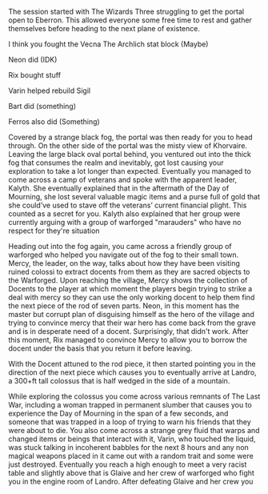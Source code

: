 The session started with The Wizards Three struggling to get the portal open to Eberron. This allowed everyone some free time to rest and gather themselves before heading to the next plane of existence. 

I think you fought the Vecna The Archlich stat block (Maybe)

Neon did (IDK)

Rix bought stuff

Varin helped rebuild Sigil

Bart did (something)

Ferros also did (Something)

Covered by a strange black fog, the portal was then ready for you to head through. On the other side of the portal was the misty view of Khorvaire. Leaving the large black oval portal behind, you ventured out into the thick fog that consumes the realm and inevitably, got lost causing your exploration to take a lot longer than expected. Eventually you managed to come across a camp of veterans and spoke with the apparent leader, Kalyth. She eventually explained that in the aftermath of the Day of Mourning, she lost several valuable magic items and a purse full of gold that she could’ve used to stave off the veterans’ current financial plight. This counted as a secret for you. Kalyth also explained that her group were currently arguing with a group of warforged "marauders" who have no respect for they're situation 

Heading out into the fog again, you came across a friendly group of warforged who helped you navigate out of the fog to their small town. Mercy, the leader, on the way, talks about how they have been visiting ruined colossi to extract docents from them as they are sacred objects to the Warforged. Upon reaching the village, Mercy shows the collection of Docents to the player at which moment the players begin trying to strike a deal with mercy so they can use the only working docent to help them find the next piece of the rod of seven parts. Neon, in this moment has the master but corrupt plan of disguising himself as the hero of the village and trying to convince mercy that their war hero has come back from the grave and is in desperate need of a docent. Surprisingly, that didn't work. After this moment, Rix managed to convince Mercy to allow you to borrow the docent under the basis that you return it before leaving.

With the Docent attuned to the rod piece, it then started pointing you in the direction of the next piece which causes you to eventually arrive at Landro, a 300+ft tall colossus that is half wedged in the side of a mountain. 

While exploring the colossus you come across various remnants of The Last War, including a woman trapped in permanent slumber that causes you to experience the Day of Mourning in the span of a few seconds, and someone that was trapped in a loop of trying to warn his friends that they were about to die.  You also come across a strange grey fluid that warps and changed items or beings that interact with it, Varin, who touched the liquid, was stuck talking in incoherent babbles for the next 8 hours and any non magical weapons placed in it came out with a random trait and some were just destroyed. Eventually you reach a high enough to meet a very racist table and slightly above that is Glaive and her crew of warforged who fight you in the engine room of Landro. After defeating Glaive and her crew you


